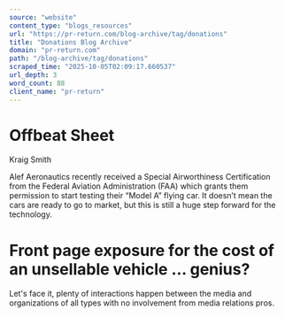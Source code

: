 ```yaml
---
source: "website"
content_type: "blogs_resources"
url: "https://pr-return.com/blog-archive/tag/donations"
title: "Donations Blog Archive"
domain: "pr-return.com"
path: "/blog-archive/tag/donations"
scraped_time: "2025-10-05T02:09:17.660537"
url_depth: 3
word_count: 88
client_name: "pr-return"
---
```


# Offbeat Sheet

Kraig Smith

Alef Aeronautics recently received a Special Airworthiness Certification from the Federal Aviation Administration (FAA) which grants them permission to start testing their “Model A” flying car. It doesn’t mean the cars are ready to go to market, but this is still a huge step forward for the technology.

# Front page exposure for the cost of an unsellable vehicle ... genius?

Let's face it, plenty of interactions happen between the media and organizations of all types with no involvement from media relations pros.